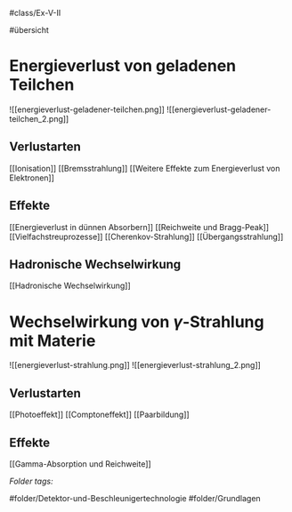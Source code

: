 #class/Ex-V-II 

#übersicht 

# Energieverlust von geladenen Teilchen
![[energieverlust-geladener-teilchen.png]]
![[energieverlust-geladener-teilchen_2.png]]
## Verlustarten
[[Ionisation]]
[[Bremsstrahlung]]
[[Weitere Effekte zum Energieverlust von Elektronen]]

## Effekte
[[Energieverlust in dünnen Absorbern]] 
[[Reichweite und Bragg-Peak]]
[[Vielfachstreuprozesse]]
[[Cherenkov-Strahlung]]
[[Übergangsstrahlung]]

## Hadronische Wechselwirkung

[[Hadronische Wechselwirkung]] 
# Wechselwirkung von $\gamma$-Strahlung mit Materie
![[energieverlust-strahlung.png]]
![[energieverlust-strahlung_2.png]]
## Verlustarten
[[Photoeffekt]]
[[Comptoneffekt]]
[[Paarbildung]]

## Effekte
[[Gamma-Absorption und Reichweite]]




 *Folder tags:*

#folder/Detektor-und-Beschleunigertechnologie #folder/Grundlagen